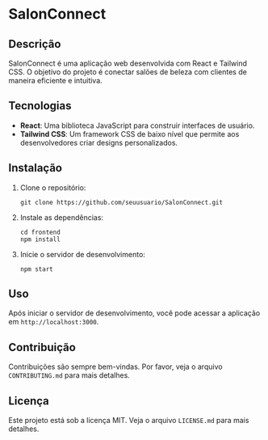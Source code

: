 # SalonConnect

## Descrição

SalonConnect é uma aplicação web desenvolvida com React e Tailwind CSS. O objetivo do projeto é conectar salões de beleza com clientes de maneira eficiente e intuitiva.

## Tecnologias

- **React**: Uma biblioteca JavaScript para construir interfaces de usuário.
- **Tailwind CSS**: Um framework CSS de baixo nível que permite aos desenvolvedores criar designs personalizados.

## Instalação

1. Clone o repositório:
   ```
   git clone https://github.com/seuusuario/SalonConnect.git
   ```
2. Instale as dependências:
   ```
   cd frontend
   npm install
   ```
3. Inicie o servidor de desenvolvimento:
   ```
   npm start
   ```

## Uso

Após iniciar o servidor de desenvolvimento, você pode acessar a aplicação em `http://localhost:3000`.

## Contribuição

Contribuições são sempre bem-vindas. Por favor, veja o arquivo `CONTRIBUTING.md` para mais detalhes.

## Licença

Este projeto está sob a licença MIT. Veja o arquivo `LICENSE.md` para mais detalhes.
